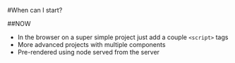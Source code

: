 #When can I start?

##NOW <!-- .element: class="fragment" data-fragment-index="1" -->
* In the browser on a super simple project just add a couple <!-- .element: class="fragment" data-fragment-index="2" --> `<script>` tags  <!-- .element: class="fragment" data-fragment-index="2" -->
* More advanced projects with multiple components <!-- .element: class="fragment" data-fragment-index="3" -->
* Pre-rendered using node served from the server <!-- .element: class="fragment" data-fragment-index="4" -->
